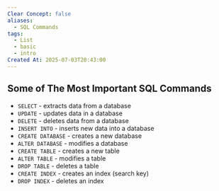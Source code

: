 ```yaml
---
Clear Concept: false
aliases:
  - SQL Commands
tags:
  - List
  - basic
  - intro
Created At: 2025-07-03T20:43:00
---
```

## Some of The Most Important SQL Commands
- `SELECT` - extracts data from a database
- `UPDATE` - updates data in a database
- `DELETE` - deletes data from a database
- `INSERT INTO` - inserts new data into a database
- `CREATE DATABASE` - creates a new database
- `ALTER DATABASE` - modifies a database
- `CREATE TABLE` - creates a new table
- `ALTER TABLE` - modifies a table
- `DROP TABLE` - deletes a table
- `CREATE INDEX` - creates an index (search key)
- `DROP INDEX` - deletes an index